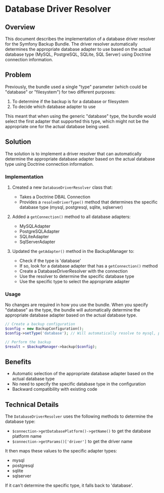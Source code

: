 # Database Driver Resolver

## Overview

This document describes the implementation of a database driver resolver for the Symfony Backup Bundle. The driver resolver automatically determines the appropriate database adapter to use based on the actual database type (MySQL, PostgreSQL, SQLite, SQL Server) using Doctrine connection information.

## Problem

Previously, the bundle used a single "type" parameter (which could be "database" or "filesystem") for two different purposes:
1. To determine if the backup is for a database or filesystem
2. To decide which database adapter to use

This meant that when using the generic "database" type, the bundle would select the first adapter that supported this type, which might not be the appropriate one for the actual database being used.

## Solution

The solution is to implement a driver resolver that can automatically determine the appropriate database adapter based on the actual database type using Doctrine connection information.

### Implementation

1. Created a new `DatabaseDriverResolver` class that:
   - Takes a Doctrine DBAL Connection
   - Provides a `resolveDriverType()` method that determines the specific database type (mysql, postgresql, sqlite, sqlserver)

2. Added a `getConnection()` method to all database adapters:
   - MySQLAdapter
   - PostgreSQLAdapter
   - SQLiteAdapter
   - SqlServerAdapter

3. Updated the `getAdapter()` method in the BackupManager to:
   - Check if the type is 'database'
   - If so, look for a database adapter that has a `getConnection()` method
   - Create a DatabaseDriverResolver with the connection
   - Use the resolver to determine the specific database type
   - Use the specific type to select the appropriate adapter

### Usage

No changes are required in how you use the bundle. When you specify "database" as the type, the bundle will automatically determine the appropriate database adapter based on the actual database type.

```php
// Create a backup configuration
$config = new BackupConfiguration();
$config->setType('database'); // Will automatically resolve to mysql, postgresql, sqlite, or sqlserver

// Perform the backup
$result = $backupManager->backup($config);
```

## Benefits

- Automatic selection of the appropriate database adapter based on the actual database type
- No need to specify the specific database type in the configuration
- Backward compatibility with existing code

## Technical Details

The `DatabaseDriverResolver` uses the following methods to determine the database type:
- `$connection->getDatabasePlatform()->getName()` to get the database platform name
- `$connection->getParams()['driver']` to get the driver name

It then maps these values to the specific adapter types:
- mysql
- postgresql
- sqlite
- sqlserver

If it can't determine the specific type, it falls back to 'database'.